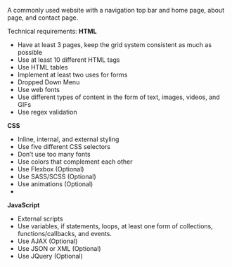A commonly used website with a navigation top bar and home page, about page, and contact page.

Technical requirements:
**HTML**
 - Have at least 3 pages, keep the grid system consistent as much as possible
 - Use at least 10 different HTML tags
 - Use HTML tables
 - Implement at least two uses for forms
 - Dropped Down Menu 
 - Use web fonts
 - Use different types of content in the form of text, images, videos, and GIFs
 - Use regex validation

**CSS**
 - Inline, internal, and external styling
 - Use five different CSS selectors
 - Don’t use too many fonts
 - Use colors that complement each other
 - Use Flexbox (Optional)
 - Use SASS/SCSS (Optional)
 - Use animations (Optional)
 - 
**JavaScript**
 - External scripts
 - Use variables, if statements, loops, at least one form of collections, functions/callbacks, and events.
 - Use AJAX (Optional) 
 - Use JSON or XML (Optional)
 - Use JQuery (Optional)
